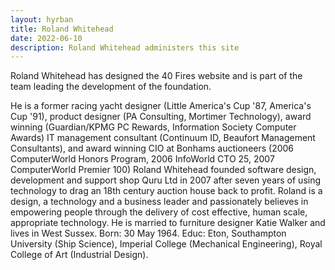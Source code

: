 ```yaml
---
layout: hyrban
title: Roland Whitehead
date: 2022-06-10
description: Roland Whitehead administers this site
---
```

Roland Whitehead has designed the 40 Fires website and is part of the team leading the development of the foundation. 

He is a former racing yacht designer (Little America's Cup '87, America's Cup '91), product designer (PA Consulting, Mortimer Technology), award winning (Guardian/KPMG PC Rewards, Information Society Computer Awards) IT management consultant (Continuum ID, Beaufort Management Consultants), and award winning CIO at Bonhams auctioneers (2006 ComputerWorld Honors Program, 2006 InfoWorld CTO 25, 2007 ComputerWorld Premier 100) Roland Whitehead founded software design, development and support shop Quru Ltd in 2007 after seven years of using technology to drag an 18th century auction house back to profit. Roland is a design, a technology and a business leader and passionately believes in empowering people through the delivery of cost effective, human scale, appropriate technology. He is married to furniture designer Katie Walker and lives in West Sussex. Born: 30 May 1964. Educ: Eton, Southampton University (Ship Science), Imperial College (Mechanical Engineering), Royal College of Art (Industrial Design).
